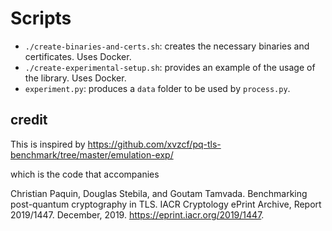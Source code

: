 # Scripts

* `./create-binaries-and-certs.sh`: creates the necessary binaries and certificates. Uses Docker.
* `./create-experimental-setup.sh`: provides an example of the usage of the library. Uses Docker.
* `experiment.py`: produces a `data` folder to be used by `process.py`.

## credit
This is inspired by https://github.com/xvzcf/pq-tls-benchmark/tree/master/emulation-exp/

which is the code that accompanies

Christian Paquin, Douglas Stebila, and Goutam Tamvada. Benchmarking post-quantum cryptography in TLS. IACR Cryptology ePrint Archive, Report 2019/1447. December, 2019. https://eprint.iacr.org/2019/1447.
